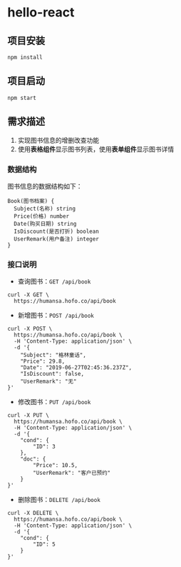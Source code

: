 # hello-react

## 项目安装

```
npm install
```

## 项目启动

```
npm start
```

## 需求描述

1. 实现图书信息的增删改查功能
1. 使用**表格组件**显示图书列表，使用**表单组件**显示图书详情

### 数据结构

图书信息的数据结构如下：

```
Book(图书档案) {
  Subject(名称) string
  Price(价格) number
  Date(购买日期) string
  IsDiscount(是否打折) boolean
  UserRemark(用户备注) integer
}
```

### 接口说明

- 查询图书：`GET /api/book`

```
curl -X GET \
  https://humansa.hofo.co/api/book
```

- 新增图书：`POST /api/book`

```
curl -X POST \
  https://humansa.hofo.co/api/book \
  -H 'Content-Type: application/json' \
  -d '{
    "Subject": "格林童话",
    "Price": 29.8,
    "Date": "2019-06-27T02:45:36.237Z",
    "IsDiscount": false,
    "UserRemark": "无"
}'
```

- 修改图书：`PUT /api/book`

```
curl -X PUT \
  https://humansa.hofo.co/api/book \
  -H 'Content-Type: application/json' \
  -d '{
    "cond": {
        "ID": 3
    },
    "doc": {
        "Price": 10.5,
        "UserRemark": "客户已预约"
    }
}'
```

- 删除图书：`DELETE /api/book`

```
curl -X DELETE \
  https://humansa.hofo.co/api/book \
  -H 'Content-Type: application/json' \
  -d '{
    "cond": {
        "ID": 5
    }
}'
```